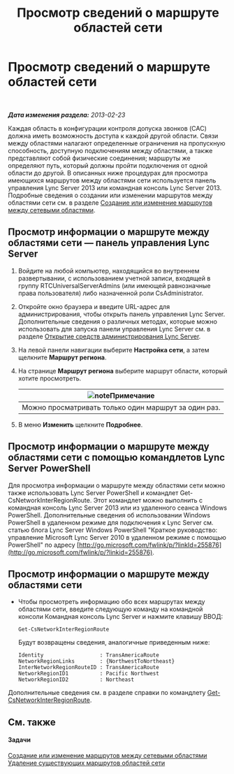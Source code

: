 ﻿---
title: Просмотр сведений о маршруте областей сети
TOCTitle: Просмотр сведений о маршруте областей сети
ms:assetid: 34dd9fa3-e695-4680-b244-3019298b5009
ms:mtpsurl: https://technet.microsoft.com/ru-ru/library/JJ688021(v=OCS.15)
ms:contentKeyID: 49887942
ms.date: 05/19/2016
mtps_version: v=OCS.15
ms.translationtype: HT
---

# Просмотр сведений о маршруте областей сети

 

_**Дата изменения раздела:** 2013-02-23_

Каждая область в конфигурации контроля допуска звонков (CAC) должна иметь возможность доступа к каждой другой области. Связи между областями налагают определенные ограничения на пропускную способность, доступную подключениям между областями, а также представляют собой физические соединения; маршруты же определяют путь, который должны пройти подключения от одной области до другой. В описанных ниже процедурах для просмотра имеющихся маршрутов между областями сети используется панель управления Lync Server 2013 или командная консоль Lync Server 2013. Подробные сведения о создании или изменении маршрутов между областями сети см. в разделе [Создание или изменение маршрутов между сетевыми областями](lync-server-2013-creating-or-modifying-network-region-routes.md).

## Просмотр информации о маршруте между областями сети — панель управления Lync Server

1.  Войдите на любой компьютер, находящийся во внутреннем развертывании, с использованием учетной записи, входящей в группу RTCUniversalServerAdmins (или имеющей равнозначные права пользователя) либо назначенной роли CsAdministrator.

2.  Откройте окно браузера и введите URL-адрес для администрирования, чтобы открыть панель управления Lync Server. Дополнительные сведения о различных методах, которые можно использовать для запуска панели управления Lync Server см. в разделе [Открытие средств администрирования Lync Server](lync-server-2013-open-lync-server-administrative-tools.md).

3.  На левой панели навигации выберите **Настройка сети**, а затем щелкните **Маршрут региона**.

4.  На странице **Маршрут региона** выберите маршрут области, который хотите просмотреть.
    
    <table>
    <thead>
    <tr class="header">
    <th><img src="images/Gg398412.note(OCS.15).gif" title="note" alt="note" />Примечание</th>
    </tr>
    </thead>
    <tbody>
    <tr class="odd">
    <td>Можно просматривать только один маршрут за один раз.</td>
    </tr>
    </tbody>
    </table>


5.  В меню **Изменить** щелкните **Подробнее**.

## Просмотр информации о маршруте между областями сети с помощью командлетов Lync Server PowerShell

Для просмотра информации о маршруте между областями сети можно также использовать Lync Server PowerShell и командлет Get-CsNetworkInterRegionRoute. Этот командлет можно выполнить с командная консоль Lync Server 2013 или из удаленного сеанса Windows PowerShell. Дополнительные сведения об использовании Windows PowerShell в удаленном режиме для подключения к Lync Server см. статью блога Lync Server Windows PowerShell "Краткое руководство: управление Microsoft Lync Server 2010 в удаленном режиме с помощью PowerShell" по адресу [http://go.microsoft.com/fwlink/p/?linkId=255876](http://go.microsoft.com/fwlink/p/?linkid=255876).

## Просмотр информации о маршруте между областями сети

  - Чтобы просмотреть информацию обо всех маршрутах между областями сети, введите следующую команду на командной консоли Командная консоль Lync Server и нажмите клавишу ВВОД:
    
        Get-CsNetworkInterRegionRoute
    
    Будут возвращены сведения, аналогичные приведенным ниже:
    
        Identity                  : TransAmericaRoute
        NetworkRegionLinks        : {NorthwestToNortheast}
        InterNetworkRegionRouteID : TransAmericaRoute
        NetworkRegionID1          : Pacific Northwest
        NetworkRegionID2          : Northeast

Дополнительные сведения см. в разделе справки по командлету [Get-CsNetworkInterRegionRoute](https://docs.microsoft.com/en-us/powershell/module/skype/Get-CsNetworkInterRegionRoute).

## См. также

#### Задачи

[Создание или изменение маршрутов между сетевыми областями](lync-server-2013-creating-or-modifying-network-region-routes.md)  
[Удаление существующих маршрутов областей сети](lync-server-2013-deleting-existing-network-region-routes.md)

